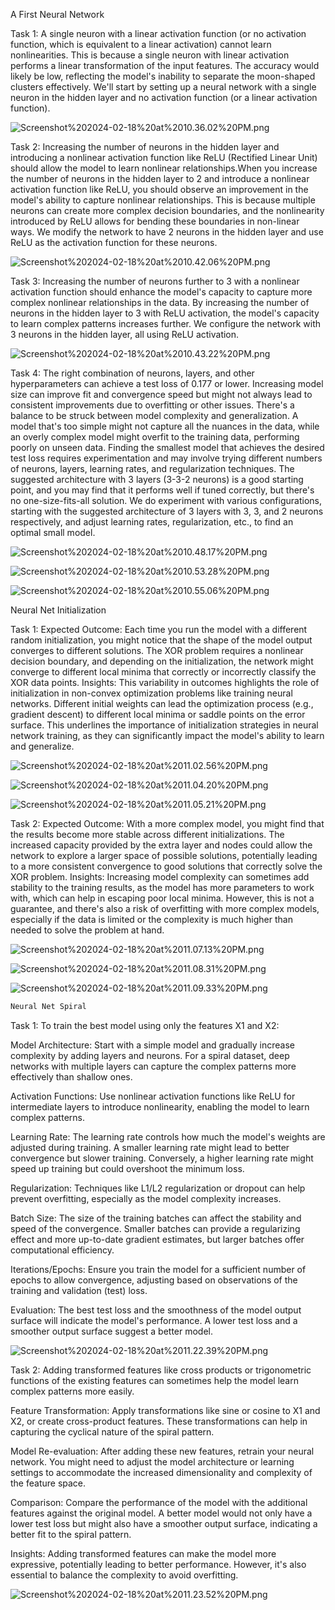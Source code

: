 A First Neural Network

Task 1: A single neuron with a linear activation function (or no activation function, which is equivalent to a linear activation) cannot learn nonlinearities. This is because a single neuron with linear activation performs a linear transformation of the input features. The accuracy would likely be low, reflecting the model's inability to separate the moon-shaped clusters effectively.
We'll start by setting up a neural network with a single neuron in the hidden layer and no activation function (or a linear activation function).

![Screenshot%202024-02-18%20at%2010.36.02%20PM.png](attachment:Screenshot%202024-02-18%20at%2010.36.02%20PM.png)


Task 2: Increasing the number of neurons in the hidden layer and introducing a nonlinear activation function like ReLU (Rectified Linear Unit) should allow the model to learn nonlinear relationships.When you increase the number of neurons in the hidden layer to 2 and introduce a nonlinear activation function like ReLU, you should observe an improvement in the model's ability to capture nonlinear relationships. This is because multiple neurons can create more complex decision boundaries, and the nonlinearity introduced by ReLU allows for bending these boundaries in non-linear ways.
We modify the network to have 2 neurons in the hidden layer and use ReLU as the activation function for these neurons. 

![Screenshot%202024-02-18%20at%2010.42.06%20PM.png](attachment:Screenshot%202024-02-18%20at%2010.42.06%20PM.png)

Task 3: Increasing the number of neurons further to 3 with a nonlinear activation function should enhance the model's capacity to capture more complex nonlinear relationships in the data. By increasing the number of neurons in the hidden layer to 3 with ReLU activation, the model's capacity to learn complex patterns increases further.
We configure the network with 3 neurons in the hidden layer, all using ReLU activation.

![Screenshot%202024-02-18%20at%2010.43.22%20PM.png](attachment:Screenshot%202024-02-18%20at%2010.43.22%20PM.png)

Task 4: The right combination of neurons, layers, and other hyperparameters can achieve a test loss of 0.177 or lower. Increasing model size can improve fit and convergence speed but might not always lead to consistent improvements due to overfitting or other issues. There's a balance to be struck between model complexity and generalization. A model that's too simple might not capture all the nuances in the data, while an overly complex model might overfit to the training data, performing poorly on unseen data. Finding the smallest model that achieves the desired test loss requires experimentation and may involve trying different numbers of neurons, layers, learning rates, and regularization techniques. The suggested architecture with 3 layers (3-3-2 neurons) is a good starting point, and you may find that it performs well if tuned correctly, but there's no one-size-fits-all solution.
We do experiment with various configurations, starting with the suggested architecture of 3 layers with 3, 3, and 2 neurons respectively, and adjust learning rates, regularization, etc., to find an optimal small model.

![Screenshot%202024-02-18%20at%2010.48.17%20PM.png](attachment:Screenshot%202024-02-18%20at%2010.48.17%20PM.png)

![Screenshot%202024-02-18%20at%2010.53.28%20PM.png](attachment:Screenshot%202024-02-18%20at%2010.53.28%20PM.png)

![Screenshot%202024-02-18%20at%2010.55.06%20PM.png](attachment:Screenshot%202024-02-18%20at%2010.55.06%20PM.png)

Neural Net Initialization

Task 1: 
Expected Outcome: Each time you run the model with a different random initialization, you might notice that the shape of the model output converges to different solutions. The XOR problem requires a nonlinear decision boundary, and depending on the initialization, the network might converge to different local minima that correctly or incorrectly classify the XOR data points.
Insights: This variability in outcomes highlights the role of initialization in non-convex optimization problems like training neural networks. Different initial weights can lead the optimization process (e.g., gradient descent) to different local minima or saddle points on the error surface. This underlines the importance of initialization strategies in neural network training, as they can significantly impact the model's ability to learn and generalize.

![Screenshot%202024-02-18%20at%2011.02.56%20PM.png](attachment:Screenshot%202024-02-18%20at%2011.02.56%20PM.png)

![Screenshot%202024-02-18%20at%2011.04.20%20PM.png](attachment:Screenshot%202024-02-18%20at%2011.04.20%20PM.png)

![Screenshot%202024-02-18%20at%2011.05.21%20PM.png](attachment:Screenshot%202024-02-18%20at%2011.05.21%20PM.png)

Task 2:
Expected Outcome: With a more complex model, you might find that the results become more stable across different initializations. The increased capacity provided by the extra layer and nodes could allow the network to explore a larger space of possible solutions, potentially leading to a more consistent convergence to good solutions that correctly solve the XOR problem.
Insights: Increasing model complexity can sometimes add stability to the training results, as the model has more parameters to work with, which can help in escaping poor local minima. However, this is not a guarantee, and there's also a risk of overfitting with more complex models, especially if the data is limited or the complexity is much higher than needed to solve the problem at hand.

![Screenshot%202024-02-18%20at%2011.07.13%20PM.png](attachment:Screenshot%202024-02-18%20at%2011.07.13%20PM.png)

![Screenshot%202024-02-18%20at%2011.08.31%20PM.png](attachment:Screenshot%202024-02-18%20at%2011.08.31%20PM.png)

![Screenshot%202024-02-18%20at%2011.09.33%20PM.png](attachment:Screenshot%202024-02-18%20at%2011.09.33%20PM.png)


```python
Neural Net Spiral
```

Task 1:
To train the best model using only the features X1 and X2:

Model Architecture: Start with a simple model and gradually increase complexity by adding layers and neurons. For a spiral dataset, deep networks with multiple layers can capture the complex patterns more effectively than shallow ones.

Activation Functions: Use nonlinear activation functions like ReLU for intermediate layers to introduce nonlinearity, enabling the model to learn complex patterns.

Learning Rate: The learning rate controls how much the model's weights are adjusted during training. A smaller learning rate might lead to better convergence but slower training. Conversely, a higher learning rate might speed up training but could overshoot the minimum loss.

Regularization: Techniques like L1/L2 regularization or dropout can help prevent overfitting, especially as the model complexity increases.

Batch Size: The size of the training batches can affect the stability and speed of the convergence. Smaller batches can provide a regularizing effect and more up-to-date gradient estimates, but larger batches offer computational efficiency.

Iterations/Epochs: Ensure you train the model for a sufficient number of epochs to allow convergence, adjusting based on observations of the training and validation (test) loss.

Evaluation: The best test loss and the smoothness of the model output surface will indicate the model's performance. A lower test loss and a smoother output surface suggest a better model.

![Screenshot%202024-02-18%20at%2011.22.39%20PM.png](attachment:Screenshot%202024-02-18%20at%2011.22.39%20PM.png)

Task 2:
Adding transformed features like cross products or trigonometric functions of the existing features can sometimes help the model learn complex patterns more easily.

Feature Transformation: Apply transformations like sine or cosine to X1 and X2, or create cross-product features. These transformations can help in capturing the cyclical nature of the spiral pattern.

Model Re-evaluation: After adding these new features, retrain your neural network. You might need to adjust the model architecture or learning settings to accommodate the increased dimensionality and complexity of the feature space.

Comparison: Compare the performance of the model with the additional features against the original model. A better model would not only have a lower test loss but might also have a smoother output surface, indicating a better fit to the spiral pattern.

Insights: Adding transformed features can make the model more expressive, potentially leading to better performance. However, it's also essential to balance the complexity to avoid overfitting.

![Screenshot%202024-02-18%20at%2011.23.52%20PM.png](attachment:Screenshot%202024-02-18%20at%2011.23.52%20PM.png)


```python

```
